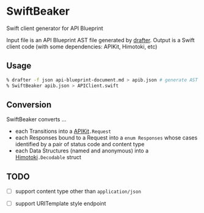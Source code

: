 SwiftBeaker
===========

Swift client generator for API Blueprint

Input file is an API Blueprint AST file generated by [drafter](https://github.com/apiaryio/drafter).
Output is a Swift client code (with some dependencies: APIKit, Himotoki, etc)

## Usage

```sh
% drafter -f json api-blueprint-document.md > apib.json # generate AST using drafter
% SwiftBeaker apib.json > APIClient.swift
```

## Conversion

SwiftBeaker converts ...

* each Transitions into a [APIKit](https://github.com/ishkawa/APIKit)`.Request`
* each Responses bound to a Request into a `enum Responses` whose cases identified by a pair of status code and content type
* each Data Structures (named and anonymous) into a [Himotoki](https://github.com/ikesyo/Himotoki)`.Decodable` struct

## TODO

- [ ] support content type other than `application/json`
- [ ] support URITemplate style endpoint

